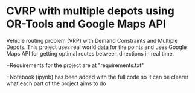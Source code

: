 # CVRP with multiple depots using OR-Tools and Google Maps API
Vehicle routing problem (VRP) with Demand Constraints and Multiple Depots. This project uses real world data for the points and uses Google Maps API for getting optimal routes between directions in real time. 

+Requirements for the project are at "requirements.txt"

+Notebook (ipynb) has been added with the full code so it can be clearer what each part of the project aims to do
